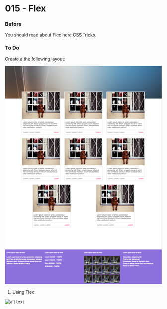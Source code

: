 # 015 - Flex

### Before 
You should read about Flex here [CSS Tricks][1].

### To Do

Create a the following layout:

![alt text](solved/desktop.jpg)


1. Using Flex


![alt text](solved/table.jpg)

 [1]: https://css-tricks.com/snippets/css/a-guide-to-flexbox/
